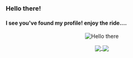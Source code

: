 ### Hello there!
#### I see you've found my profile! enjoy the ride....

<p align="center">
  <img src="http://www.quickmeme.com/img/32/327d10c25fd359a297ac7a178e4818cb977dcfe1aaf0b855074a0cd1b5d9cfbf.jpg" alt="Hello there" />
</p>

<p align="center">
  <a href="https://mbaraa.com">
    <img align="center" src="https://github-readme-stats.vercel.app/api?username=mbaraa&theme=dracula&hide=issues&include_all_commits=true"/>
    <img align="center" src="https://github-readme-stats.vercel.app/api/top-langs/?username=mbaraa&layout=compact&theme=dracula"/>
  </a>
</p>
